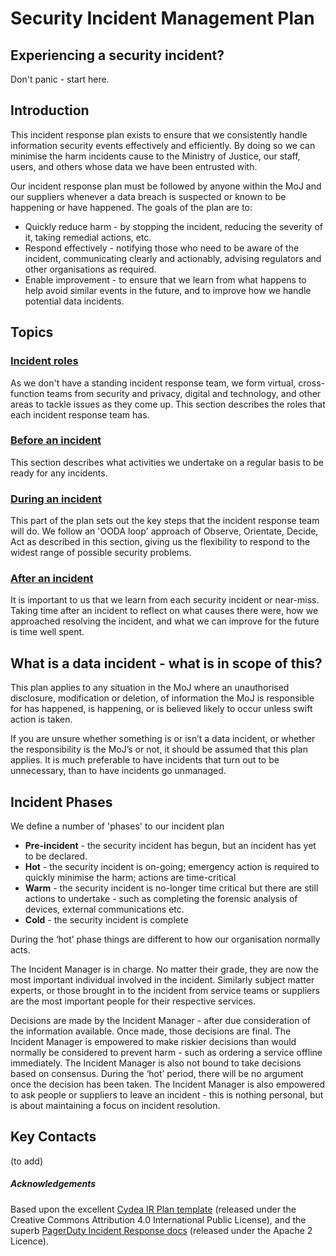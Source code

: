 # Security Incident Management Plan

## Experiencing a security incident?
Don't panic - start here.

## Introduction

This incident response plan exists to ensure that we consistently handle information security events effectively and efficiently. By doing so we can minimise the harm incidents cause to the Ministry of Justice, our staff, users, and others whose data we have been entrusted with.

Our incident response plan must be followed by anyone within the MoJ and our suppliers whenever a data breach is suspected or known to be happening or have happened. The goals of the plan are to:
- Quickly reduce harm - by stopping the incident, reducing the severity of it, taking remedial actions, etc.
- Respond effectively - notifying those who need to be aware of the incident, communicating clearly and actionably, advising regulators and other organisations as required.
- Enable improvement - to ensure that we learn from what happens to help avoid similar events in the future, and to improve how we handle potential data incidents.

## Topics
### [Incident roles](incident-roles.md)
As we don't have a standing incident response team, we form virtual, cross-function teams from security and privacy, digital and technology, and other areas to tackle issues as they come up. This section describes the roles that each incident response team has.

### [Before an incident](incident-before.md)
This section describes what activities we undertake on a regular basis to be ready for any incidents.

### [During an incident](incident-during.md)
This part of the plan sets out the key steps that the incident response team will do. We follow an 'OODA loop' approach of Observe, Orientate, Decide, Act as described in this section, giving us the flexibility to respond to the widest range of possible security problems.

### [After an incident](incident-after.md)
It is important to us that we learn from each security incident or near-miss. Taking time after an incident to reflect on what causes there were, how we approached resolving the incident, and what we can improve for the future is time well spent. 



## What is a data incident - what is in scope of this?
This plan applies to any situation in the MoJ where an unauthorised disclosure, modification or deletion, of information the MoJ is responsible for has happened, is happening, or is believed likely to occur unless swift action is taken. 

If you are unsure whether something is or isn’t a data incident, or whether the responsibility is the MoJ’s or not, it should be assumed that this plan applies. It is much preferable to have incidents that turn out to be unnecessary, than to have incidents go unmanaged. 


## Incident Phases
We define a number of 'phases' to our incident plan
- **Pre-incident**	- 	the security incident has begun, but an incident has yet to be declared.
- **Hot**		-	the security incident is on-going; emergency action is required to quickly minimise the harm; actions are time-critical
- **Warm**		-	the security incident is no-longer time critical but there are still actions to undertake - such as completing the forensic analysis of devices, external communications etc.
- **Cold**		-	the security incident is complete

During the ‘hot’ phase things are different to how our organisation normally acts.

The Incident Manager is in charge. No matter their grade, they are now the most important individual involved in the incident. Similarly subject matter experts, or those brought in to the incident from service teams or suppliers are the most important people for their respective services. 

Decisions are made by the Incident Manager - after due consideration of the information available. Once made, those decisions are final. The Incident Manager is empowered to make riskier decisions than would normally be considered to prevent harm - such as ordering a service offline immediately. The Incident Manager is also not bound to take decisions based on consensus. During the ‘hot’ period, there will be no argument once the decision has been taken. The Incident Manager is also empowered to ask people or suppliers to leave an incident - this is nothing personal, but is about maintaining a focus on incident resolution.


## Key Contacts

(to add)


##### Acknowledgements
Based upon the excellent [Cydea IR Plan template](https://cydea.tools/ir-plan/) (released under the Creative Commons Attribution 4.0 International Public License), and the superb [PagerDuty Incident Response docs](https://github.com/pagerduty/incident-response-docs) (released under the Apache 2 Licence). 
